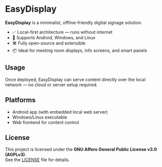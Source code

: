 # EasyDisplay

**EasyDisplay** is a minimalist, offline-friendly digital signage solution.

- ✅ Local-first architecture — runs without internet
- 📱 Supports Android, Windows, and Linux
- 🛠️ Fully open-source and extensible
- 📦 Ideal for meeting room displays, info screens, and smart panels

## Usage

Once deployed, EasyDisplay can serve content directly over the local network — no cloud or server setup required.

## Platforms

- Android app (with embedded local web server)
- Windows/Linux executable
- Web frontend for content control

## License

This project is licensed under the **GNU Affero General Public License v3.0 (AGPLv3)**.  
See the [LICENSE](./LICENSE) file for details.
